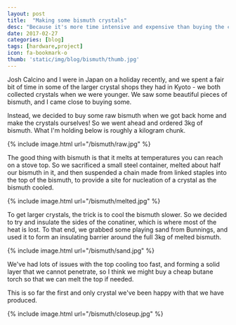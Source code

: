 ```yaml
---
layout: post
title:  "Making some bismuth crystals"
desc: "Because it's more time intensive and expensive than buying the crystals themselves!"
date: 2017-02-27
categories: [blog]
tags: [hardware,project]
icon: fa-bookmark-o
thumb: 'static/img/blog/bismuth/thumb.jpg'
---
```


Josh Calcino and I were in Japan on a holiday recently, and we 
spent a fair bit of time in some of the larger crystal shops they 
had in Kyoto - we both collected crystals when we were younger. 
We saw some beautiful pieces of bismuth, and I came
close to buying some.

Instead, we decided to buy some raw bismuth when we got back home
and make the crystals ourselves! So we went ahead and ordered 3kg 
of bismuth. What I'm holding below is roughly a kilogram chunk.

{% include image.html url="/bismuth/raw.jpg"  %}

The good thing with bismuth is that it melts at temperatures you can 
reach on a stove top. So we sacrificed a small steel container, 
melted about half our bismuth in it, and then suspended
a chain made from linked staples into the top of the bismuth,
to provide a site for nucleation of a crystal as the bismuth cooled.

{% include image.html url="/bismuth/melted.jpg"  %}


To get larger crystals, the trick is to cool the bismuth slower.
So we decided to try and insulate the sides of the conatiner, which
is where most of the heat is lost. To that end, we grabbed some playing 
sand from Bunnings, and used it to form an insulating barrier around
the full 3kg of melted bismuth.

{% include image.html url="/bismuth/sand.jpg"  %}

We've had lots of issues with the top cooling too fast, and forming
a solid layer that we cannot penetrate, so I think we might buy a
cheap butane torch so that we can melt the top if needed.

This is so far the first and only crystal we've been happy with
that we have produced.

{% include image.html url="/bismuth/closeup.jpg"  %}
